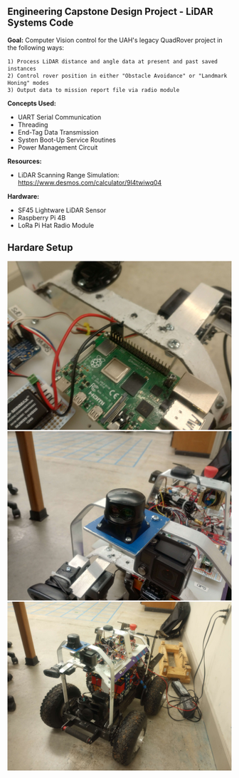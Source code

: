 ## Engineering Capstone Design Project - LiDAR Systems Code

**Goal:** 
Computer Vision control for the UAH's legacy QuadRover project in the following ways:

    1) Process LiDAR distance and angle data at present and past saved instances
    2) Control rover position in either "Obstacle Avoidance" or "Landmark Honing" modes
    3) Output data to mission report file via radio module
  
**Concepts Used:** 
- UART Serial Communication
- Threading
- End-Tag Data Transmission
- Systen Boot-Up Service Routines
- Power Management Circuit


**Resources:** 
- LiDAR Scanning Range Simulation: https://www.desmos.com/calculator/9l4twiwq04

  
**Hardware:**
- SF45 Lightware LiDAR Sensor
- Raspberry Pi 4B
- LoRa Pi Hat Radio Module




## Hardare Setup
![rasPi](./utils/images/rasPi.jpg)
![lidar](./utils/images/lidar.jpg)
![rover](./utils/images/rover.jpg)
